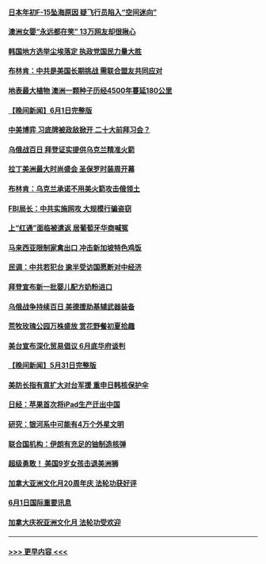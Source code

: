 #### [日本年初F-15坠海原因 疑飞行员陷入“空间迷向”](../pages/prog202/a103444791.md?t=06021751) 
#### [澳洲女婴“永远都在笑” 13万网友却很揪心](../pages/prog202/a103444752.md?t=06021751) 
#### [韩国地方选举尘埃落定 执政党国民力量大胜](../pages/prog202/a103444757.md?t=06021751) 
#### [布林肯：中共是美国长期挑战 需联合盟友共同应对](../pages/prog202/a103444737.md?t=06021751) 
#### [地表最大植物 澳洲一颗种子历经4500年蔓延180公里](../pages/prog202/a103444742.md?t=06021751) 
#### [【晚间新闻】6月1日完整版](../pages/prog202/a103444560.md?t=06021751) 
#### [中美博弈 习底牌被政敌掀开 二十大前拜习会？](../pages/prog202/a103444574.md?t=06021751) 
#### [乌俄战百日 拜登证实提供乌克兰精准火箭](../pages/prog202/a103444579.md?t=06021751) 
#### [拉丁美洲最大时尚盛会 圣保罗时装周开幕](../pages/prog202/a103444486.md?t=06021751) 
#### [布林肯：乌克兰承诺不用美火箭攻击俄领土](../pages/prog202/a103444313.md?t=06021751) 
#### [FBI局长：中共实施网攻 大规模行骗盗窃](../pages/prog202/a103444393.md?t=06021751) 
#### [上“红通”面临被遣返 居葡萄牙华商喊冤](../pages/prog202/a103444330.md?t=06021751) 
#### [马来西亚限制家禽出口 冲击新加坡特色鸡饭](../pages/prog202/a103444244.md?t=06021751) 
#### [民调：中共若犯台 逾半受访国愿断对中经济](../pages/prog202/a103444240.md?t=06021751) 
#### [拜登宣布新一批婴儿配方奶粉进口](../pages/prog202/a103444175.md?t=06021751) 
#### [乌俄战争持续百日 美德援助基辅武器装备](../pages/prog202/a103444241.md?t=06021751) 
#### [荒牧玫瑰公园万株盛放 赏花野餐初夏拾趣](../pages/prog202/a103444248.md?t=06021751) 
#### [美台宣布深化贸易倡议 6月底华府谈判](../pages/prog202/a103444116.md?t=06021751) 
#### [【晚间新闻】5月31日完整版](../pages/prog202/a103443598.md?t=06021751) 
#### [美防长指有意扩大对台军援 重申日韩核保护伞](../pages/prog202/a103444072.md?t=06021751) 
#### [日经：苹果首次将iPad生产迁出中国](../pages/prog202/a103444044.md?t=06021751) 
#### [研究：银河系中可能有4万个外星文明](../pages/prog202/a103443892.md?t=06021751) 
#### [联合国机构：伊朗有充足的铀制造核弹](../pages/prog202/a103443909.md?t=06021751) 
#### [超级勇敢！ 美国9岁女孩击退美洲狮](../pages/prog202/a103443900.md?t=06021751) 
#### [加拿大亚洲文化月20周年庆 法轮功获好评](../pages/prog202/a103443870.md?t=06021751) 
#### [6月1日国际重要讯息](../pages/prog202/a103443861.md?t=06021751) 
#### [加拿大庆祝亚洲文化月 法轮功受欢迎](../pages/prog202/a103443127.md?t=06021751) 

----
#### [ >>> 更早内容 <<< ](../indexes/prog202-earlier.md)
